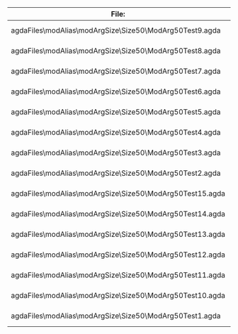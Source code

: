 File:|Agda
---|---
agdaFiles\modAlias\modArgSize\Size50\ModArg50Test9.agda|198 KB
agdaFiles\modAlias\modArgSize\Size50\ModArg50Test8.agda|194 KB
agdaFiles\modAlias\modArgSize\Size50\ModArg50Test7.agda|203 KB
agdaFiles\modAlias\modArgSize\Size50\ModArg50Test6.agda|199 KB
agdaFiles\modAlias\modArgSize\Size50\ModArg50Test5.agda|199 KB
agdaFiles\modAlias\modArgSize\Size50\ModArg50Test4.agda|203 KB
agdaFiles\modAlias\modArgSize\Size50\ModArg50Test3.agda|194 KB
agdaFiles\modAlias\modArgSize\Size50\ModArg50Test2.agda|202 KB
agdaFiles\modAlias\modArgSize\Size50\ModArg50Test15.agda|198 KB
agdaFiles\modAlias\modArgSize\Size50\ModArg50Test14.agda|202 KB
agdaFiles\modAlias\modArgSize\Size50\ModArg50Test13.agda|196 KB
agdaFiles\modAlias\modArgSize\Size50\ModArg50Test12.agda|203 KB
agdaFiles\modAlias\modArgSize\Size50\ModArg50Test11.agda|191 KB
agdaFiles\modAlias\modArgSize\Size50\ModArg50Test10.agda|198 KB
agdaFiles\modAlias\modArgSize\Size50\ModArg50Test1.agda|190 KB
